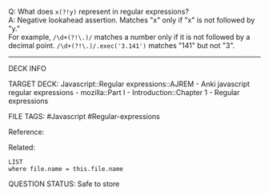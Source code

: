 Q: What does `x(?!y)` represent in regular expressions?  
A: Negative lookahead assertion. Matches "x" only if "x" is not followed by "y."  
For example, `/\d+(?!\.)/` matches a number only if it is not followed by a decimal point. `/\d+(?!\.)/.exec('3.141')` matches "141" but not "3".
<!--ID: 1693833351397-->

---

DECK INFO

TARGET DECK: Javascript::Regular expressions::AJREM - Anki javascript regular expressions - mozilla::Part I - Introduction::Chapter 1 - Regular expressions

FILE TAGS: #Javascript #Regular-expressions

Reference:

Related:

```dataview
LIST
where file.name = this.file.name
```



QUESTION STATUS: Safe to store
